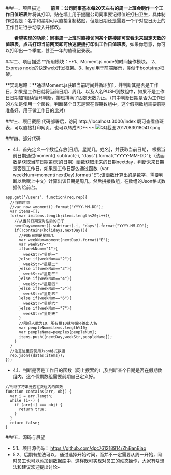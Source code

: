 ###一、项目描述
  **前言：**公司同事基本每20天左右的周一上班会制作一个**工作日值班表**并将其打印，贴在墙上用于提醒公司同事要记得值班打扫卫生，具体制作过程是：名字和星期可以直接复制粘贴，但是日期还是需要一个个对应日历上的工作日进行手动录入并修改。

  **希望实现的功能：**同事周一上班时直接访问某个链接即可查看未来固定天数的值班表，点击打印当前网页即可快速便捷打印出**工作日值班表**，如果你愿意，你可以打印出一个季度，甚至一年的值班记录表。

###二、项目描述
**所用模块：**1、Moment.js node的时间操作模块。  2、Express node的快速web开发框架。3、layui用于前端展示，类似于bootstrap框架。

**实现思路：**通过Moment.js获取当前时间并循环加1，并判断其是否是工作日，如果是工作日就将当前日期、周几、以及人名PUSH到数组中，如果不是工作日日期加1继续循环判断，排班排满了固定天数为止。（其中判断日期是否为工作日的方法是使用一个函数，判断某个日志是否在假期数组中，这个假期数组需要前期准备好，用于做工作日的比对）

###三、项目截图
代码部署后，访问 http://localhost:3000/index 既可查看值班表，可以直接打印网页，也可以转成PDF~~~
![QQ截图20170830180417.png](http://upload-images.jianshu.io/upload_images/2227968-f0b41deef9d61c90.png?imageMogr2/auto-orient/strip%7CimageView2/2/w/1240)

###四、部分代码
- 4.1、首先定义一个数组存放[日期，星期几，姓名]，并获取当前日期， 根据当前日期通过moment().subtract(-i, "days").format("YYYY-MM-DD");（该函数是获取当前日期第i天的日期）函数获取未来的日期nextday，判断未来日期是否是工作日，如果是工作日那么通过函数（var weekNum=moment(nextDay).format("E");该函数计算出的是数字，需要判断以后赋上中文）计算出该日期是周几。然后拼接数组，在数组的Json格式数据传给前台。
```
app.get('/users', function(req,rep){
  //当前时间
  //var now =moment().format("YYYY-MM-DD");
  var items=[];
  for(var i=items.length;items.length<20;i++){
    //从当前日期查询往后的日子
    nextDay=moment().subtract(-i, "days").format("YYYY-MM-DD");
    if(!contains(holidays,nextDay)){
      //判断日期是星期几
      var weekNum=moment(nextDay).format("E");
      var weekStr=""
      if(weekNum=="1"){
        weekStr="星期一"
      }else if(weekNum=="2"){
        weekStr="星期二"
      }else if(weekNum=="3"){
        weekStr="星期三"
      }else if(weekNum=="4"){
        weekStr="星期四"
      }else if(weekNum=="5"){
        weekStr="星期五"
      }else if(weekNum=="6"){
        weekStr="星期六"
      }else if(weekNum=="7"){
        weekStr="星期天"
      }
      //刚好人数为10，所有模10就可循环输出人名
      var peopleNum=items.length%10;
      var peopleName=peoples[peopleNum];
      items.push([nextDay,weekStr,peopleName]);
    }
  }
  //注意这里要使用Json格式数据
  rep.json({datas:items});
});
```
- 4.1、判断是否是工作日的函数（网上搜索的）,及判断某个日期是否在假期数组内，这个假期数组需要前期自己定义好。
```
//判断字符串是否在数组内的函数
function contains(arr, obj) {
  var i = arr.length;
  while (i--) {
    if (arr[i] === obj) {
      return true;
    }
  }
  return false;
}

```

###五、源码与展望
- 5.1、项目源代码： https://github.com/dpc761218914/ZhiBanBiao
- 5.2、后期有想法可以，通过选择开始时间，而并不一定需要从周一开始，同时员工也可以添加到数据库中，这样既可实现对员工的动态操作，大家有啥想法和建议欢迎提出讨论~
